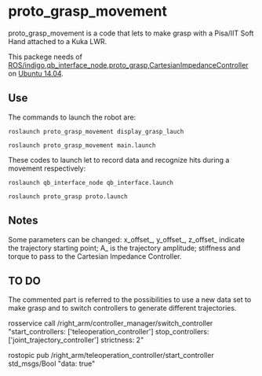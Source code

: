 # proto_grasp_movement

proto_grasp_movement is a code that lets to make grasp with a Pisa/IIT Soft Hand attached to a Kuka LWR. 

This packege needs of [ROS/indigo](http://wiki.ros.org/indigo/Installation/Ubuntu),[qb_interface_node](https://github.com/emalbt/qb_interface_node),[proto_grasp](https://github.com/redfulvio/proto_grasp),[CartesianImpedanceController](https://github.com/CentroEPiaggio/kuka-lwr/tree/master/lwr_controllers) on [Ubuntu 14.04](http://www.ubuntu.com/download/desktop).


## Use

The commands to launch the robot are:

`roslaunch proto_grasp_movement display_grasp_lauch`

`roslaunch proto_grasp_movement main.launch`

These codes to launch let to record data and recognize hits during a movement respectively:

`roslaunch qb_interface_node qb_interface.launch`

`roslaunch proto_grasp proto.launch`

## Notes

Some parameters can be changed: x_offset_, y_offset_, z_offset_ indicate the trajectory starting point; A_ is the trajectory amplitude; stiffness and torque to pass to the Cartesian Impedance Controller.


## TO DO

The commented part is referred to the possibilities to use a new data set to make grasp and to switch controllers to generate different trajectories.


rosservice call /right_arm/controller_manager/switch_controller "start_controllers: ['teleoperation_controller']
stop_controllers: ['joint_trajectory_controller']
strictness: 2" 


rostopic pub /right_arm/teleoperation_controller/start_controller std_msgs/Bool "data: true" 